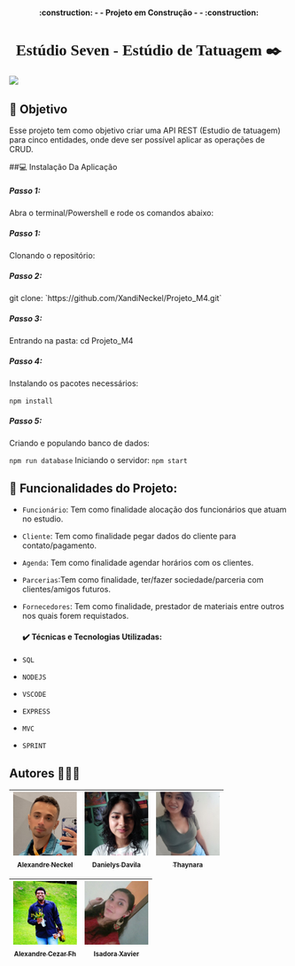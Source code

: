 <h4 align="center"> 
    :construction: - - Projeto em Construção - -  :construction:
</h4>
<h1 align="center" style='font-family: Righteous'> Estúdio Seven - Estúdio de Tatuagem ✒️</h1>
<img src="./src/assets/img/bannerStudioSeven.png">

 <h2>🎯 Objetivo</h2>
 Esse projeto tem como objetivo criar uma API REST (Estudio de tatuagem)  para cinco entidades, onde deve ser possível aplicar as operações de CRUD.

##💻 Instalação Da Aplicação

<h5>Passo 1:</h5> Abra o terminal/Powershell e rode os comandos abaixo:

<h5>Passo 1:</h5>
Clonando o repositório:
<h5>Passo 2:</h5>
git clone: `https://github.com/XandiNeckel/Projeto_M4.git`
<h5>Passo 3:</h5>
Entrando na pasta:
cd Projeto_M4
<h5>Passo 4:</h5>
Instalando os pacotes necessários:

`npm install`
<h5>Passo 5:</h5>
Criando e populando banco de dados:

`npm run database`
Iniciando o servidor:
`npm start`

## :hammer: Funcionalidades do Projeto:


- `Funcionário`: Tem como finalidade alocação dos funcionários que atuam no estudio.
- `Cliente`: Tem como finalidade pegar dados do cliente para contato/pagamento.
-  `Agenda`: Tem como finalidade agendar horários com os clientes.
- `Parcerias`:Tem como finalidade, ter/fazer sociedade/parceria com clientes/amigos futuros.
- `Fornecedores`: Tem como finalidade, prestador de materiais entre outros nos quais forem requistados.
  
  <h4>✔️ Técnicas e Tecnologias Utilizadas:</h4>
- `SQL`
- `NODEJS`
- `VSCODE`
- `EXPRESS`
- `MVC`
- `SPRINT`
## Autores 👨🏻‍💻 ##

| [<img src="./src/assets/img/perfil_aleneckel.jpg" width=115><br><sub> Alexandre Neckel</sub>](https://github.com/XandiNeckel) |  [<img src=".//src/assets/img/perfil_dani.jpg" width=115><br><sub>Danielys Davila</sub>](https://github.com/Danielysdavils) |  [<img src="./src/assets/img/perfil_thay.jpg" width=115><br><sub>Thaynara</sub>](https://github.com/Thaynara108310) |
| :---: | :---: | :---:

| [<img src=".//src/assets/img/perfil_alecezar.png" width=115><br><sub>Alexandre Cezar Fh</sub>](https://github.com/alexandre.cezar) |  [<img src=".//src/assets/img/perfil_isa.jpg" width=115><br><sub>Isadora Xavier</sub>](https://github.com/IsadoraXavierR) | 
| :---: | :---: 
